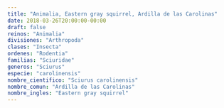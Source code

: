 ```yaml
---
title: "Animalia, Eastern gray squirrel, Ardilla de las Carolinas"
date: 2018-03-26T20:00:00-00:00
draft: false
reinos: "Animalia"
divisiones: "Arthropoda"
clases: "Insecta"
ordenes: "Rodentia"
familias: "Sciuridae"
generos: "Sciurus"
especie: "carolinensis"
nombre_cientifico: "Sciurus carolinensis"
nombre_comun: "Ardilla de las Carolinas"
nombre_ingles: "Eastern gray squirrel"
---
```

